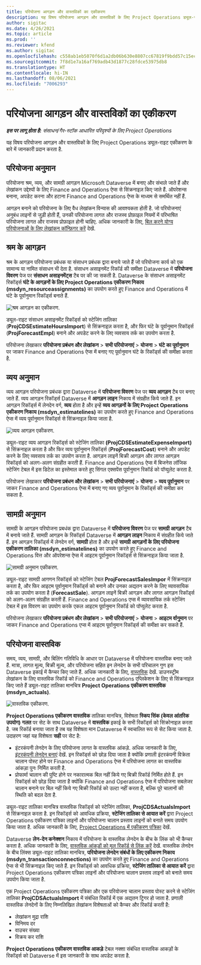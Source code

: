 ```yaml
---
title: परियोजना आगड़न और वास्तविकों का एकीकरण
description: यह विषय परियोजना आगड़न और वास्तविकों के लिए Project Operations ड्यूल-राइट एकीकरण के बारे में जानकारी प्रदान करता है.
author: sigitac
ms.date: 4/26/2021
ms.topic: article
ms.prod: ''
ms.reviewer: kfend
ms.author: sigitac
ms.openlocfilehash: c558ab1eb5070f6d1a2db06b630e8807cc67819f9bdd57c15ec346f484e04fe9
ms.sourcegitcommit: 7f8d1e7a16af769adb43d1877c28fdce53975db8
ms.translationtype: HT
ms.contentlocale: hi-IN
ms.lasthandoff: 08/06/2021
ms.locfileid: "7006293"
---
```

# <a name="project-estimates-and-actuals-integration"></a>परियोजना आगड़न और वास्तविकों का एकीकरण

_**इस पर लागू होता है:** संसाधन/गैर-स्टॉक आधारित परिदृश्यों के लिए Project Operations_

यह विषय परियोजना आगड़न और वास्तविकों के लिए Project Operations ड्यूल-राइट एकीकरण के बारे में जानकारी प्रदान करता है.

## <a name="project-estimates"></a>परियोजना अनुमान

परियोजना श्रम, व्यय, और सामग्री आगड़न Microsoft Dataverse में बनाए और संभाले जाते हैं और लेखांकन उद्देश्यों के लिए Finance and Operations ऐप्स से सिंक्रनाइज़ किए जाते हैं. ऑपरेशन्स बनाना, अपडेट करना और हटाना Finance and Operations ऐप्स के माध्यम से समर्थित नहीं हैं.

आगड़न बनाने को परियोजना के लिए वैध लेखांकन विन्यास की आवश्यकता होती है. जो परियोजनाएं अनुबंध लाइनों से जुड़ी होती हैं, उनकी परियोजना लागत और राजस्व प्रोफ़ाइल नियमों में परिभाषित परियोजना लागत और राजस्व प्रोफ़ाइल होनी चाहिए. अधिक जानकारी के लिए, [बिल करने योग्य परियोजनाओं के लिए लेखांकन कॉन्फ़िगर करें](../project-accounting/configure-accounting-billable-projects.md#configure-project-cost-and-revenue-profile-rules) देखें.

## <a name="labor-estimates"></a>श्रम के आगड़न

श्रम के आगड़न परियोजना प्रबंधक या संसाधन प्रबंधक द्वारा बनाये जाते हैं जो परियोजना कार्य को एक सामान्य या नामित संसाधन भी देता है. संसाधन असाइनमेंट रिकॉर्ड की समीक्षा Dataverse में **परियोजना विवरण** पेज पर **संसाधन असाइनमेंट्स** टैब पर की जा सकती है. Dataverse के संसाधन असाइनमेंट रिकॉर्ड्स **घंटे के आगड़नों के लिए Project Operations एकीकरण निकाय (msdyn\_resourceassignments)** का उपयोग करते हुए Finance and Operations में घंटे के पूर्वानुमान रिकॉर्ड्स बनाते हैं.

   ![श्रम आगड़न का एकीकरण.](./Media/DW4LaborEstimates.png)

ड्यूल-राइट संसाधन असाइनमेंट रिकॉर्ड्स को स्टेजिंग तालिका (**ProjCDSEstimateHoursImport**) से सिंक्रनाइज़ करता है, और फिर घंटे के पूर्वानुमान रिकॉर्ड्स (**ProjForecastEmpl**) बनाने और अपडेट करने के लिए व्यवसाय तर्क का उपयोग करता है.

परियोजना लेखाकार **परियोजना प्रबंधन और लेखांकन** > **सभी परियोजनाएं** > **योजना** > **घंटे का पूर्वानुमान** पर जाकर Finance and Operations ऐप्स में बनाए गए पूर्वानुमान घंटे के रिकॉर्ड्स की समीक्षा करता है.

## <a name="expense-estimates"></a>व्यय अनुमान

व्यय आगड़न परियोजना प्रबंधक द्वारा Dataverse में **परियोजना विवरण** पेज पर **व्यय आगड़न** टैब पर बनाए जाते हैं. व्यय आगड़न रिकॉर्ड्स Dataverse में **आगड़न लाइन** निकाय में संग्रहीत किये जाते हैं. इन आगड़न रिकॉर्ड्स में लेनदेन वर्ग, **व्यय** होता है और इन्हें **व्यय आगड़नों के लिए Project Operations एकीकरण निकाय (msdyn\_estimatelines)** का उपयोग करते हुए Finance and Operations ऐप्स में व्यय पूर्वानुमान रिकॉर्ड्स से सिंक्रनाइज़ किया जाता है.

   ![व्यय आगड़न एकीकरण.](./Media/DW4ExpenseEstimates.png)

ड्यूल-राइट व्यय आगड़न रिकॉर्ड्स को स्टेजिंग तालिका **(ProjCDSEstimateExpenseImport)** से सिंक्रनाइज़ करता है और फिर व्यय पूर्वानुमान रिकॉर्ड्स (**ProjForecastCost**) बनाने और अपडेट करने के लिए व्यवसाय तर्क का उपयोग करता है. आगड़न लाइनें बिक्री आगड़न और लागत आगड़न रिकॉर्ड्स को अलग-अलग संग्रहीत करती हैं. Finance and Operations ऐप्स में बिजनेस लॉजिक स्टेजिंग टेबल में इस डिटेल का इस्तेमाल करते हुए सिंगल एक्सपेंस पूर्वानुमान रिकॉर्ड को पॉप्युलेट करता है.

परियोजना लेखाकार **परियोजना प्रबंधन और लेखांकन** > **सभी परियोजनाएं** > **योजना** > **व्यय पूर्वानुमान** पर जाकर Finance and Operations ऐप्स में बनाए गए व्यय पूर्वानुमान के रिकॉर्ड्स की समीक्षा कर सकता है.

## <a name="material-estimates"></a>सामग्री अनुमान

सामग्री के आगड़न परियोजना प्रबधंक द्वारा Dataverse में **परियोजना विवरण** पेज पर **सामग्री आगड़न** टैब में बनाये जाते हैं. सामग्री आगड़न के रिकॉर्ड्स Dataverse में **आगड़न लाइन** निकाय में संग्रहीत किये जाते हैं. इन आगड़न रिकॉर्ड्स में लेनदेन वर्ग, **सामग्री** होता है और इन्हें **सामग्री आगड़नों के लिए परियोजना एकीकरण तालिका (msdyn\_estimatelines)** का उपयोग करते हुए Finance and Operations वित्त और ऑपरेशन्स ऐप्स में आइटम पूर्वानुमान रिकॉर्ड्स से सिंक्रनाइज़ किया जाता है.

   ![सामग्री अनुमान एकीकरण.](./Media/DW4MaterialEstimates.png)

ड्यूल-राइट सामग्री आगणन रिकॉर्ड्स को स्टेजिंग टेबल **ProjForecastSalesImpor** में सिंक्रनाइज़ करता है, और फिर आइटम पूर्वानुमान रिकॉर्ड्स को बनाने और उनका अद्यतन करने के लिए व्यावसायिक तर्क का उपयोग करता है (**ForecastSale**). आगड़न लाइनें बिक्री आगड़न और लागत आगड़न रिकॉर्ड्स को अलग-अलग संग्रहीत करती हैं. Finance and Operations एप्स में व्यावसायिक तर्क स्टेजिंग टेबल में इस विवरण का उपयोग करके एकल आइटम पूर्वानुमान रिकॉर्ड को पॉप्युलेट करता है.

परियोजना लेखाकार **परियोजना प्रबंधन और लेखांकन** > **सभी परियोजनाएं** > **योजना** > **आइटम र्वानुमान** पर जाकर Finance and Operations एप्स में आइटम पूर्वानुमान रिकॉर्ड्स की समीक्षा कर सकते हैं.

## <a name="project-actuals"></a>परियोजना वास्तविक

समय, व्यय, सामग्री, और बिलिंग गतिविधि के आधार पर Dataverse में परियोजना वास्तविक बनाए जाते हैं. मात्रा, लागत मूल्य, बिक्री मूल्य, और परियोजना सहित इन लेनदेन के सभी परिचालन गुण इस Dataverse इकाई में कैप्चर किए जाते हैं. अधिक जानकारी के लिए, [वास्तविक](../actuals/actuals-overview.md) देखें. डाउनस्ट्रीम लेखांकन के लिए वास्तविक रिकॉर्ड को Finance and Operations एप्लिकेशन के लिए से सिंक्रनाइज़ किए जाते हैं ड्यूल-राइट तालिका मानचित्र **Project Operations एकीकरण वास्तविक (msdyn\_actuals)**.

   ![वास्तविक एकीकरण.](./Media/DW4Actuals.png)

**Project Operations एकीकरण वास्तविक** तालिका मानचित्र, विशेषता **स्किप सिंक (केवल आंतरिक उपयोग)** **गलत** पर सेट के साथ Dataverse में  **वास्तविक** इकाई के सभी रिकॉर्ड्स को सिंक्रोनाइज़ करता है. जब रिकॉर्ड बनाया जाता है तब यह विशेषता मान Dataverse में स्वचालित रूप से सेट किया जाता है. उदाहरण जहां यह विशेषता **सही** पर सेट है:

  - इंटरकंपनी लेनदेन के लिए परियोजना लागत के वास्तविक आंकड़े. अधिक जानकारी के लिए, [इंटरकंपनी लेनदेन बनाएं](../project-accounting/create-intercompany-transactions.md) देखें. इन रिकॉर्ड्स को छोड़ दिया जाता है क्योंकि प्रणाली इंटरकंपनी विक्रेता चालान पोस्ट होने पर Finance and Operations ऐप्स में परियोजना लागत का वास्तविक आंकड़ा पुनः निर्मित करती है.
  - प्रोफार्मा चालान की पुष्टि होने पर नकारात्मक बिल नहीं किये गए बिक्री रिकॉर्ड निर्मित होते हैं. इन रिकॉर्ड्स को छोड़ दिया जाता है क्योंकि Finance and Operations ऐप्स में परियोजना सबलेजर चालान बनाने पर बिल नहीं किये गए बिक्री रिकॉर्ड को उल्टा नहीं करता है, बल्कि पूरे चालानों की स्थिति को बदल देता है.

ड्यूल-राइट तालिका मानचित्र वास्तविक रिकॉर्ड्स को स्टेजिंग तालिका, **ProjCDSActualsImport** से सिंक्रनाइज़ करता है. इन रिकॉर्ड्स को आवधिक प्रक्रिया, **स्टेजिंग तालिका से आयात करें** द्वारा Project Operations एकीकरण पत्रिका लाइनों और परियोजना चालान प्रस्ताव लाइनों को बनाते समय उपयोग किया जाता है. अधिक जानकारी के लिए, [Project Operations में एकीकरण पत्रिका](../project-accounting/project-operations-integration-journal.md) देखें.

Dataverse **लेन-देन कनेक्शन** निकाय में परियोजना के वास्तविक लेनदेन के बीच के लिंक को भी कैप्चर करता है. अधिक जानकारी के लिए, [वास्तविक आंकड़ों को मूल रिकॉर्ड से लिंक करें](../actuals/linkingactuals.md) देखें. वास्तविक लेनदेन के बीच लिंक्स ड्यूल-राइट तालिका मानचित्र, **परियोजना लेनदेन संबंधों के लिए एकीकरण निकाय (msdyn\_transactionconnections)** का उपयोग करते हुए Finance and Operations ऐप्स से भी सिंक्रनाइज़ किए जाते हैं. इन रिकॉर्ड्स को आवधिक प्रक्रिया, **स्टेजिंग तालिका से आयात करें** द्वारा Project Operations एकीकरण पत्रिका लाइनों और परियोजना चालान प्रस्ताव लाइनों को बनाते समय उपयोग किया जाता है.

एक Project Operations एकीकरण पत्रिका और एक परियोजना चालान प्रस्ताव पोस्ट करने से स्टेजिंग तालिका **ProjCDSActualsImport** में संबंधित रिकॉर्ड में एक अद्यतन ट्रिगर हो जाता है. प्रणाली वास्तविक लेनदेनों के लिए निम्नलिखित लेखांकन विशेषताओं को कैप्चर और रिकॉर्ड करती है:

- लेखांकन मुद्रा राशि
- विनिमय दर
- वाउचर संख्या
- विक्रय कर राशि

**Project Operations एकीकरण वास्तविक आकड़े** टेबल नक्शा संबंधित वास्तविक आकड़ों के रिकॉर्ड्स को Dataverse में इस जानकारी के साथ अपडेट करता है.
